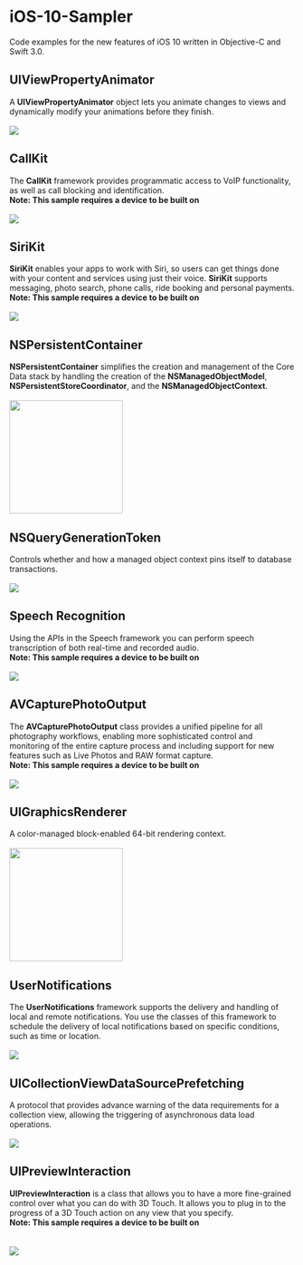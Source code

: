 # iOS-10-Sampler
Code examples for the new features of iOS 10 written in Objective-C and Swift 3.0.


## UIViewPropertyAnimator
A **UIViewPropertyAnimator** object lets you animate changes to views and dynamically modify your animations before they finish.  
<br />
![](Resources/uiview_property_animator.gif)
<br />
## CallKit
The **CallKit** framework provides programmatic access to VoIP functionality, as well as call blocking and identification.<br />
**Note: This sample requires a device to be built on** <br />
<br />
![](Resources/callkit.gif)
<br />
## SiriKit
**SiriKit** enables your apps to work with Siri, so users can get things done with your content and services using just their voice. **SiriKit** supports messaging, photo search, phone calls, ride booking and personal payments.<br />
**Note: This sample requires a device to be built on** <br />
<br />
![](Resources/sirikit.gif)
<br />
## NSPersistentContainer
**NSPersistentContainer** simplifies the creation and management of the Core Data stack by handling the creation of the **NSManagedObjectModel**, **NSPersistentStoreCoordinator**, and the **NSManagedObjectContext**.  
<br />
<img src="Resources/nspersistent_container.png" width="200">
<br />
## NSQueryGenerationToken
Controls whether and how a managed object context pins itself to database transactions.  
<br />
![](Resources/nsquery_generation_token.gif)
<br />
## Speech Recognition
Using the APIs in the Speech framework you can perform speech transcription of both real-time and recorded audio.<br />
**Note: This sample requires a device to be built on** <br />
<br />
![](Resources/speech_recognition.gif)
<br />
## AVCapturePhotoOutput
The **AVCapturePhotoOutput** class provides a unified pipeline for all photography workflows, enabling more sophisticated control and monitoring of the entire capture process and including support for new features such as Live Photos and RAW format capture.<br />
**Note: This sample requires a device to be built on** <br />
<br />
![](Resources/avcapture_photo_output.gif.gif)
<br />
## UIGraphicsRenderer
A color-managed block-enabled 64-bit rendering context.  
<br />
<img src="Resources/graphics_renderer.png" width="200">
<br />
## UserNotifications
The **UserNotifications** framework supports the delivery and handling of local and remote notifications. You use the classes of this framework to schedule the delivery of local notifications based on specific conditions, such as time or location.  
<br />
![](Resources/user_notifications.gif)
<br />
## UICollectionViewDataSourcePrefetching
A protocol that provides advance warning of the data requirements for a collection view, allowing the triggering of asynchronous data load operations.  
<br />
![](Resources/uicollection_view_data_source_prefetching.gif)
<br />
## UIPreviewInteraction
**UIPreviewInteraction** is a class that allows you to have a more fine-grained control over what you can do with 3D Touch. It allows you to plug in to the progress of a 3D Touch action on any view that you specify.<br />
**Note: This sample requires a device to be built on** <br />  
<br />
![](Resources/uipreview_interaction.gif)
<br />
